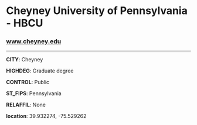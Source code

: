 # Cheyney University of Pennsylvania - HBCU
### www.cheyney.edu
---
**CITY**: Cheyney

**HIGHDEG**: Graduate degree

**CONTROL**: Public

**ST_FIPS**: Pennsylvania

**RELAFFIL**: None

**location**: 39.932274, -75.529262